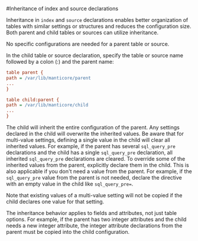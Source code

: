 #Inheritance of index and source declarations

Inheritance in `index` and `source` declarations enables better organization of tables with similar settings or structures and reduces the configuration size. Both parent and child tables or sources can utilize inheritance.

No specific configurations are needed for a parent table or source.

In the child table or source declaration, specify the table or source name followed by a colon (:) and the parent name:

```ini
table parent {
path = /var/lib/manticore/parent
...
}

table child:parent {
path = /var/lib/manticore/child
...
}
```

The child will inherit the entire configuration of the parent. Any settings declared in the child will overwrite the inherited values. Be aware that for multi-value settings, defining a single value in the child will clear all inherited values. For example, if the parent has several `sql_query_pre` declarations and the child has a single `sql_query_pre` declaration, all inherited `sql_query_pre` declarations are cleared. To override some of the inherited values from the parent, explicitly declare them in the child. This is also applicable if you don't need a value from the parent. For example, if the `sql_query_pre` value from the parent is not needed, declare the directive with an empty value in the child like `sql_query_pre=`. 

Note that existing values of a multi-value setting will not be copied if the child declares one value for that setting.

The inheritance behavior applies to fields and attributes, not just table options. For example, if the parent has two integer attributes and the child needs a new integer attribute, the integer attribute declarations from the parent must be copied into the child configuration.
<!-- proofread -->